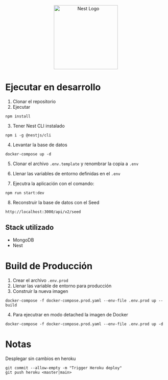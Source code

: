 <p align="center">
  <a href="http://nestjs.com/" target="blank"><img src="https://nestjs.com/img/logo-small.svg" width="200" alt="Nest Logo" /></a>
</p>

# Ejecutar en desarrollo
1. Clonar el repositorio
2. Ejecutar
```
npm install
```

3. Tener Nest CLI instalado
```
npm i -g @nestjs/cli
```

4. Levantar la base de datos
```
docker-compose up -d
```

5. Clonar el archivo ```.env.template``` y renombrar la copia a ```.env```

6.  Llenar las variables de entorno definidas en el ```.env```

7. Ejecutra la aplicación con el comando:
```
npm run start:dev
```

8. Reconstruir la base de datos con el Seed
```
http://localhost:3000/api/v2/seed
```

## Stack utilizado
* MongoDB
* Nest

# Build de Producción
1. Crear el archivo ```.env.prod```
2. Llenar las variable de entorno para producción
3. Construir la nueva imagen
```
docker-compose -f docker-compose.prod.yaml --env-file .env.prod up --build
```
4. Para ejecutrar en modo detached la imagen de Docker
```
docker-compose -f docker-compose.prod.yaml --env-file .env.prod up -d
```


# Notas
Desplegar sin cambios en heroku
```
git commit --allow-empty -m "Trigger Heroku deploy"
git push heroku <master|main>
```